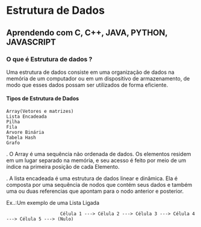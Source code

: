 # Estrutura de Dados 
## Aprendendo com C, C++, JAVA, PYTHON, JAVASCRIPT

### O que é Estrutura de dados ?

Uma estrutura de dados consiste em uma organização de dados na memória de um computador ou em um dispositivo de armazenamento, de modo que esses dados possam ser utilizados de forma eficiente.

#### Tipos de Estrutura de Dados 

    Array(Vetores e matrizes)
    Lista Encadeada 
    Pilha 
    Fila
    Arvore Binária 
    Tabela Hash
    Grafo

.   O Array é uma sequência não ordenada de dados. Os elementos residem em um lugar separado na memória, e seu acesso é feito por meio de um índice na primeira posição de cada Elemento.

. A lista encadeada é uma estrutura de dados linear e dinâmica. Ela é composta por uma sequência de nodos que contém seus dados e também uma ou duas referencias que apontam para o nodo anterior e posterior.

Ex..:Um exemplo de uma Lista Ligada

                        Célula 1 ---> Célula 2 ---> Célula 3 ---> Célula 4 ---> Célula 5 ---> (Nulo)


    
   
  



